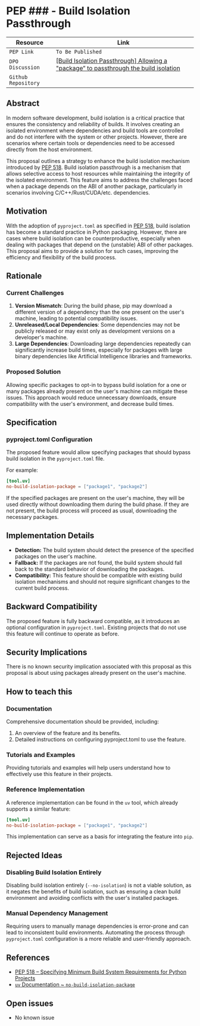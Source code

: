 # PEP ### - Build Isolation Passthrough

| Resource            | Link                                                                |
| ------------------- | ------------------------------------------------------------------- |
| `PEP Link`          | `To Be Published`                                                   |
| `DPO Discussion`    | [\[Build Isolation Passthrough\] Allowing a "package” to passthrough the build isolation](<https://discuss.python.org/t/build-isolation-passthrough-allowing-a-specific-package-to-always-passthrough-the-build-isolation/77284/>) |
| `Github Repository` |                                                                     |

## Abstract

In modern software development, build isolation is a critical practice that ensures the consistency and reliability of
builds. It involves creating an isolated environment where dependencies and build tools are controlled and do not
interfere with the system or other projects. However, there are scenarios where certain tools or dependencies need to
be accessed directly from the host environment.

This proposal outlines a strategy to enhance the build isolation mechanism introduced by
[PEP 518](http://peps.python.org/pep-0518/). Build isolation passthrough is a mechanism that allows
selective access to host resources while maintaining the integrity of the isolated environment.
This feature aims to address the challenges faced when a package depends on the ABI of another package, particularly in
scenarios involving C/C++/Rust/CUDA/etc. dependencies.

## Motivation

With the adoption of `pyproject.toml` as specified in [PEP 518](http://peps.python.org/pep-0518/), build isolation has
become a standard practice in Python packaging. However, there are cases where build isolation can be counterproductive,
especially when dealing with packages that depend on the (unstable) ABI of other packages. This proposal aims to provide a solution
for such cases, improving the efficiency and flexibility of the build process.

## Rationale

### Current Challenges

1. **Version Mismatch**: During the build phase, pip may download a different version of a dependency than the one
present on the user's machine, leading to potential compatibility issues.
2. **Unreleased/Local Dependencies**: Some dependencies may not be publicly released or may exist only as development versions
on a developer's machine.
3. **Large Dependencies**: Downloading large dependencies repeatedly can significantly increase build times, especially
for packages with large binary dependencies like Artificial Intelligence libraries and frameworks.

### Proposed Solution

Allowing specific packages to opt-in to bypass build isolation for a one or many packages already present on the user's
machine can mitigate these issues. This approach would reduce unnecessary downloads, ensure compatibility with the
user's environment, and decrease build times.

## Specification

### pyproject.toml Configuration

The proposed feature would allow specifying packages that should bypass build isolation in the `pyproject.toml` file.

For example:

```toml
[tool.uv]
no-build-isolation-package = ["package1", "package2"]
```

If the specified packages are present on the user's machine, they will be used directly without downloading them during
the build phase. If they are not present, the build process will proceed as usual, downloading the necessary packages.

## Implementation Details

- **Detection:** The build system should detect the presence of the specified packages on the user's machine.
- **Fallback:** If the packages are not found, the build system should fall back to the standard behavior of downloading
the packages.
- **Compatibility:** This feature should be compatible with existing build isolation mechanisms and should not require
significant changes to the current build process.

## Backward Compatibility

The proposed feature is fully backward compatible, as it introduces an optional configuration in `pyproject.toml`. Existing
projects that do not use this feature will continue to operate as before.

## Security Implications

There is no known security implication associated with this proposal as this proposal is about using packages already
present on the user's machine.

## How to teach this

### Documentation

Comprehensive documentation should be provided, including:

1. An overview of the feature and its benefits.
2. Detailed instructions on configuring pyproject.toml to use the feature.

### Tutorials and Examples

Providing tutorials and examples will help users understand how to effectively use this feature in their projects.

### Reference Implementation

A reference implementation can be found in the `uv` tool, which already supports a similar feature:

```toml
[tool.uv]
no-build-isolation-package = ["package1", "package2"]
```

This implementation can serve as a basis for integrating the feature into `pip`.

## Rejected Ideas

### Disabling Build Isolation Entirely

Disabling build isolation entirely (`--no-isolation`) is not a viable solution, as it negates the benefits of build
isolation, such as ensuring a clean build environment and avoiding conflicts with the user's installed packages.

### Manual Dependency Management

Requiring users to manually manage dependencies is error-prone and can lead to inconsistent build environments.
Automating the process through `pyproject.toml` configuration is a more reliable and user-friendly approach.

## References

- [PEP 518 – Specifying Minimum Build System Requirements for Python Projects](https://peps.python.org/pep-0518/)
- [`uv` Documentation ~ `no-build-isolation-package`](https://docs.astral.sh/uv/reference/settings/#no-build-isolation-package)

## Open issues

- No known issue
